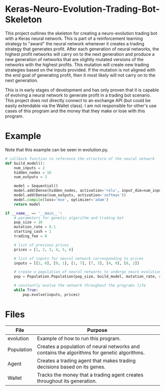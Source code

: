# Keras-Neuro-Evolution-Trading-Bot-Skeleton
This project outlines the skeleton for creating a neuro-evolution trading bot with a Keras neural network. This is part of a reinforcement learning strategy to "award" the neural network whenever it creates a trading strategy that generates profit. After each generation of neural networks, the highest profit networks will carry on to the next generation and produce a new generation of networks that are slightly mutated versions of the networks with the highest profits. This mutation will create new trading strategies based on the inputs provided. If the mutation is not aligned with the end goal of generating profit, then it most likely will not carry on to the next generation.

This is in early stages of development and has only proven that it is capable of evolving a neural network to generate profit in a trading bot scenario. This project does not directly connect to an exchange API (but could be easily extendable via the Wallet class). I am not responsible for other's use cases of this program and the money that they make or lose with this program.

# Example
Note that this example can be seen in evolution.py.
```python
# callback function to reference the structure of the neural network
def build_model():
    num_inputs = 2
    hidden_nodes = 16
    num_outputs = 3

    model = Sequential()
    model.add(Dense(hidden_nodes, activation='relu', input_dim=num_inputs))
    model.add(Dense(num_outputs, activation='softmax'))
    model.compile(loss='mse', optimizer='adam')
    return model

if __name__ == '__main__':
    # parameters for genetic algorithm and trading bot
    pop_size = 10
    mutation_rate = 0.1
    starting_cash = 1
    trading_fee = 0

    # list of previous prices
    prices = [1, 2, 3, 4, 5, 6]

    # list of inputs for neural network corresponding to prices
    inputs = [[2, 6], [9, 1], [1, 7], [7, 3], [4, 9], [8, 2]]

    # create a population of neural networks to undergo neuro evolution
    pop = Population.Population(pop_size, build_model, mutation_rate, starting_cash, prices[0], trading_fee)

    # constantly evolve the network throughout the programs life
    while True:
        pop.evolve(inputs, prices)
```

# Files
| File | Purpose |
| ------ | ------ |
| evolution | Example of how to run this program.  |
| Population | Creates a population of neural networks and contains the algorithms for genetic algorithms. |
| Agent | Creates a trading agent that makes trading decisions based on its genes. |
| Wallet | Tracks the money that a trading agent creates throughout its generation. |
